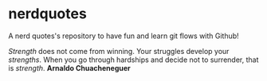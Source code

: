 # nerdquotes
A nerd quotes's repository to have fun and learn git flows with Github!

*Strength* does not come from winning. Your struggles develop your *strengths*. When you go through hardships and decide not to surrender, that is *strength*. **Arnaldo Chuacheneguer**
